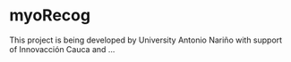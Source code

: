 # myoRecog

This project is being developed by University Antonio Nariño with support of Innovacción Cauca and ...
